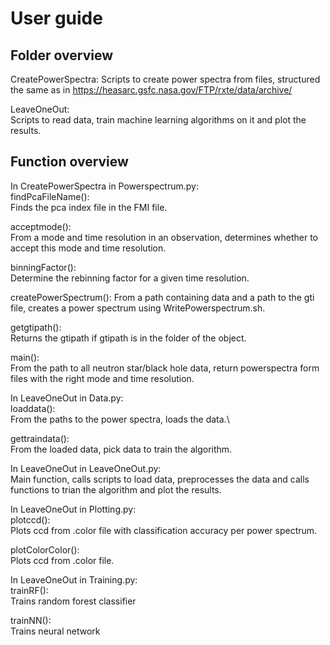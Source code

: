 # User guide 
## Folder overview
CreatePowerSpectra:
Scripts to create power spectra from files, structured the same as in
<https://heasarc.gsfc.nasa.gov/FTP/rxte/data/archive/>

LeaveOneOut:\
Scripts to read data, train machine learning algorithms on it and plot the results.

## Function overview
In CreatePowerSpectra in Powerspectrum.py:\
findPcaFileName():\
Finds the pca index file in the FMI file.

acceptmode():\
From a mode and time resolution in an observation, determines whether to accept this mode and time resolution.

binningFactor():\
Determine the rebinning factor for a given time resolution.

createPowerSpectrum():
From a path containing data and a path to the gti file, creates a power spectrum using WritePowerspectrum.sh.

getgtipath():\
Returns the gtipath if gtipath is in the folder of the object. 

main():\
From the path to all neutron star/black hole data, return powerspectra form files with the right mode and time 
resolution.

In LeaveOneOut in Data.py:\
loaddata():\
From the paths to the power spectra, loads the data.\

gettraindata():\
From the loaded data, pick data to train the algorithm.

In LeaveOneOut in LeaveOneOut.py:\
Main function, calls scripts to load data, preprocesses the data and calls functions to trian the algorithm and plot 
the results. 

In LeaveOneOut in Plotting.py:\
plotccd():\
Plots ccd from .color file with classification accuracy per power spectrum.

plotColorColor():\
Plots ccd from .color file.

In LeaveOneOut in Training.py:\
trainRF():\
Trains random forest classifier

trainNN():\
Trains neural network